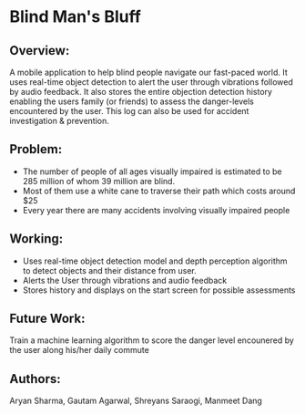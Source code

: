 
# Blind Man's Bluff

## Overview:

A mobile application to help blind people navigate our fast-paced world. It uses real-time object detection to alert the user through vibrations followed by audio feedback. It also stores the entire objection detection history enabling the users family (or friends) to assess the danger-levels encountered by the user. This log can also be used for accident investigation & prevention.

## Problem:

- The number of people of all ages visually impaired is estimated to be 285 million of whom 39 million are blind. 
- Most of them use a white cane to traverse their path which costs around $25
- Every year there are many accidents involving visually impaired people

## Working:

- Uses real-time object detection model and depth perception algorithm to detect objects and their distance from user.
- Alerts the User through vibrations and audio feedback
- Stores history and displays on the start screen for possible assessments


## Future Work:

Train a machine learning algorithm to score the danger level encounered by the user along his/her daily commute



## Authors: 

Aryan Sharma, Gautam Agarwal, Shreyans Saraogi, Manmeet Dang
